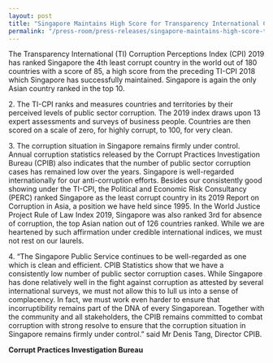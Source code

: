 ```yaml
---
layout: post
title: "Singapore Maintains High Score for Transparency International Corruption Perceptions Index 2019"
permalink: "/press-room/press-releases/singapore-maintains-high-score-transparency-international-corruption"
---
```

The Transparency International (TI) Corruption Perceptions Index (CPI) 2019 has ranked Singapore the 4th least corrupt country in the world out of 180 countries with a score of 85, a high score from the preceding TI-CPI 2018 which Singapore has successfully maintained. Singapore is again the only Asian country ranked in the top 10.

2\.    The TI-CPI ranks and measures countries and territories by their perceived levels of public sector corruption. The 2019 index draws upon 13 expert assessments and surveys of business people. Countries are then scored on a scale of zero, for highly corrupt, to 100, for very clean. 

3\.    The corruption situation in Singapore remains firmly under control. Annual corruption statistics released by the Corrupt Practices Investigation Bureau (CPIB) also indicates that the number of public sector corruption cases has remained low over the years. Singapore is well-regarded internationally for our anti-corruption efforts. Besides our consistently good showing under the TI-CPI, the Political and Economic Risk Consultancy (PERC) ranked Singapore as the least corrupt country in its 2019 Report on Corruption in Asia, a position we have held since 1995. In the World Justice Project Rule of Law Index 2019, Singapore was also ranked 3rd for absence of corruption, the top Asian nation out of 126 countries ranked. While we are heartened by such affirmation under credible international indices, we must not rest on our laurels.   

4\.    “The Singapore Public Service continues to be well-regarded as one which is clean and efficient. CPIB Statistics show that we have a consistently low number of public sector corruption cases. While Singapore has done relatively well in the fight against corruption as attested by several international surveys, we must not allow this to lull us into a sense of complacency. In fact, we must work even harder to ensure that incorruptibility remains part of the DNA of every Singaporean. Together with the community and all stakeholders, the CPIB remains committed to combat corruption with strong resolve to ensure that the corruption situation in Singapore remains firmly under control.” said Mr Denis Tang, Director CPIB.

**Corrupt Practices Investigation Bureau**
